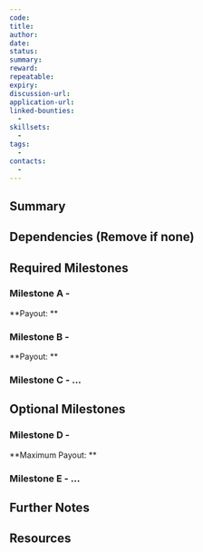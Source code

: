 ```yaml
---
code: 
title: 
author: 
date: 
status: 
summary: 
reward: 
repeatable: 
expiry: 
discussion-url:
application-url:
linked-bounties:
  - 
skillsets:
  - 
tags: 
  - 
contacts:
  - 
---
```


## Summary 

## Dependencies (Remove if none)

## Required Milestones

### Milestone A - <Name of Milestone>
**Payout: ** <payout amount>

### Milestone B - <Name of Milestone>
**Payout: ** <payout amount>

### Milestone C - <Name of Milestone>...

## Optional Milestones

### Milestone D - <Name of Milestone>
**Maximum Payout: ** <maximum payout amount>

### Milestone E - <Name of Milestone>...

## Further Notes

## Resources